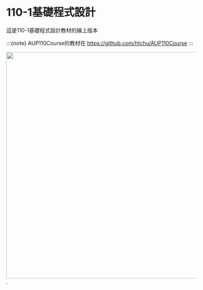 ﻿# 110-1基礎程式設計

這是110-1基礎程式設計教材的線上版本

:::{note}
AUP110Course的教材在 https://github.com/htchu/AUP110Course
:::

<img src="https://i.ibb.co/71RSdtD/2021-08-21-191010.jpg" width="600">.
